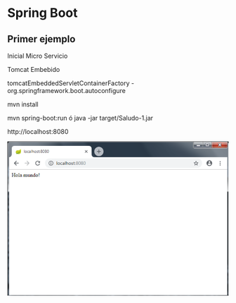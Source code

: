 # Spring Boot

## Primer ejemplo

Inicial Micro Servicio

Tomcat Embebido

tomcatEmbeddedServletContainerFactory - org.springframework.boot.autoconfigure


mvn install

mvn spring-boot:run ó java -jar target/Saludo-1.jar

http://localhost:8080


![](https://github.com/alvarockcl/spring-01/blob/master/img/salida.png)


